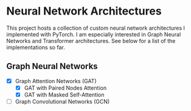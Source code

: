 # Neural Network Architectures

This project hosts a collection of custom neural network architectures I implemented with PyTorch.
I am especially interested in Graph Neural Networks and Transformer architectures.
See below for a list of the implementations so far.

## Graph Neural Networks
- [x] Graph Attention Networks (GAT)
  - [x] GAT with Paired Nodes Attention
  - [x] GAT with Masked Self-Attention 
- [ ] Graph Convolutional Networks (GCN)
